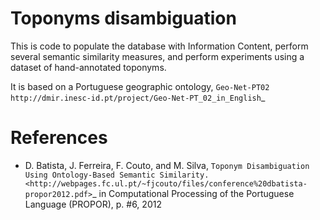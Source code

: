 Toponyms disambiguation
=======================

This is code to populate the database with Information Content, perform several semantic similarity measures, and perform experiments using a dataset of hand-annotated toponyms. 

It is based on a Portuguese geographic ontology, `Geo-Net-PT02 http://dmir.inesc-id.pt/project/Geo-Net-PT_02_in_English`_


References
==============
* D. Batista, J. Ferreira, F. Couto, and M. Silva, `Toponym Disambiguation Using Ontology-Based Semantic Similarity. <http://webpages.fc.ul.pt/~fjcouto/files/conference%20dbatista-propor2012.pdf>`_ in Computational Processing of the Portuguese Language (PROPOR), p. #6, 2012
